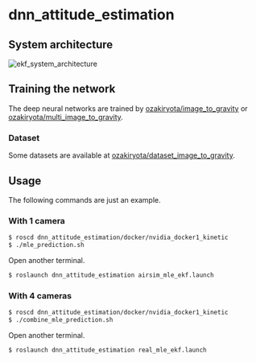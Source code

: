 # dnn_attitude_estimation
## System architecture
![ekf_system_architecture](https://user-images.githubusercontent.com/37431972/97774314-f4722680-1b99-11eb-9bfe-5967e387925f.png)
## Training the network
The deep neural networks are trained by [ozakiryota/image_to_gravity](https://github.com/ozakiryota/image_to_gravity) or [ozakiryota/multi_image_to_gravity](https://github.com/ozakiryota/multi_image_to_gravity).
### Dataset
Some datasets are available at [ozakiryota/dataset_image_to_gravity](https://github.com/ozakiryota/dataset_image_to_gravity).
## Usage
The following commands are just an example.
### With 1 camera
```bash
$ roscd dnn_attitude_estimation/docker/nvidia_docker1_kinetic
$ ./mle_prediction.sh
```
Open another terminal.
```bash
$ roslaunch dnn_attitude_estimation airsim_mle_ekf.launch
```
### With 4 cameras
```bash
$ roscd dnn_attitude_estimation/docker/nvidia_docker1_kinetic
$ ./combine_mle_prediction.sh
```
Open another terminal.
```bash
$ roslaunch dnn_attitude_estimation real_mle_ekf.launch
```
